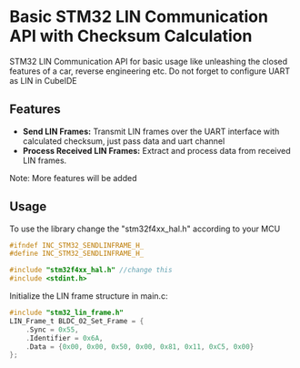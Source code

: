# Basic STM32 LIN Communication API with Checksum Calculation

STM32 LIN Communication API for basic usage like unleashing the closed features of a car, reverse engineering etc. 
Do not forget to configure UART as LIN in CubeIDE

## Features

- **Send LIN Frames:** Transmit LIN frames over the UART interface with calculated checksum, just pass data and uart channel
- **Process Received LIN Frames:** Extract and process data from received LIN frames.

Note: More features will be added

## Usage

To use the library change the "stm32f4xx_hal.h" according to your MCU
```c
#ifndef INC_STM32_SENDLINFRAME_H_
#define INC_STM32_SENDLINFRAME_H_

#include "stm32f4xx_hal.h" //change this 
#include <stdint.h>
```

Initialize the LIN frame structure in main.c:
```c
#include "stm32_lin_frame.h"
LIN_Frame_t BLDC_02_Set_Frame = {
    .Sync = 0x55,
    .Identifier = 0x6A,
    .Data = {0x00, 0x00, 0x50, 0x00, 0x81, 0x11, 0xC5, 0x00}
};
```
